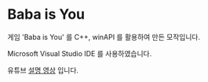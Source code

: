 # Baba is You
게임 'Baba is You' 를 C++, winAPI 를 활용하여 만든 모작입니다.

Microsoft Visual Studio IDE 를 사용하였습니다.

유튜브 [설명 영상](https://youtu.be/oWTdScm_5bA) 입니다.
